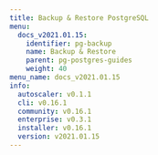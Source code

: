 ```yaml
---
title: Backup & Restore PostgreSQL
menu:
  docs_v2021.01.15:
    identifier: pg-backup
    name: Backup & Restore
    parent: pg-postgres-guides
    weight: 40
menu_name: docs_v2021.01.15
info:
  autoscaler: v0.1.1
  cli: v0.16.1
  community: v0.16.1
  enterprise: v0.3.1
  installer: v0.16.1
  version: v2021.01.15
---
```


